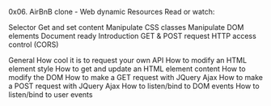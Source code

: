 0x06. AirBnB clone - Web dynamic
Resources
Read or watch:

Selector
Get and set content
Manipulate CSS classes
Manipulate DOM elements
Document ready
Introduction
GET & POST request
HTTP access control (CORS)

General
How cool it is to request your own API
How to modify an HTML element style
How to get and update an HTML element content
How to modify the DOM
How to make a GET request with JQuery Ajax
How to make a POST request with JQuery Ajax
How to listen/bind to DOM events
How to listen/bind to user events
